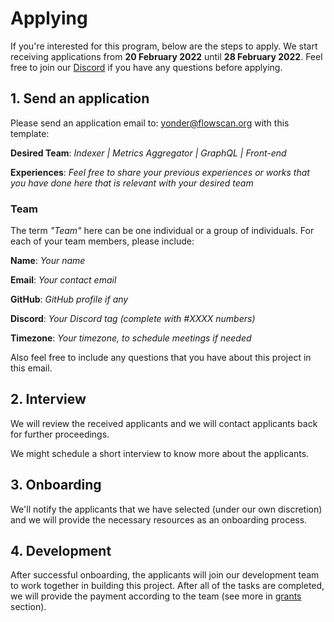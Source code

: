 # Applying

If you're interested for this program, below are the steps to apply. We start receiving applications from **20 February 2022** until **28 February 2022**. Feel free to join our [Discord](https://discord.gg/WDnc3kvGxM) if you have any questions before applying.

## 1. Send an application

Please send an application email to: yonder@flowscan.org with this template:

**Desired Team**: *Indexer | Metrics Aggregator | GraphQL | Front-end*

**Experiences**: *Feel free to share your previous experiences or works that you have done here that is relevant with your desired team*

### Team 

The term _"Team"_ here can be one individual or a group of individuals. For each of your team members, please include: 

**Name**: *Your name*

**Email**: *Your contact email*

**GitHub**: *GitHub profile if any*

**Discord**: *Your Discord tag (complete with #XXXX numbers)* 

**Timezone**: *Your timezone, to schedule meetings if needed*

Also feel free to include any questions that you have about this project in this email.

## 2. Interview

We will review the received applicants and we will contact applicants back for further proceedings. 

We might schedule a short interview to know more about the applicants. 

## 3. Onboarding 

We'll notify the applicants that we have selected (under our own discretion) and we will provide the necessary resources as an onboarding process. 

## 4. Development 

After successful onboarding, the applicants will join our development team to work together in building this project. After all of the tasks are completed, we will provide the payment according to the team (see more in [grants](grants.md) section).